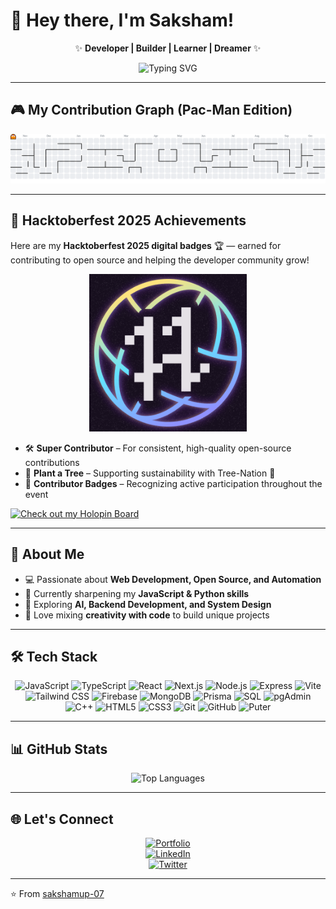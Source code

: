 # 👋 Hey there, I'm Saksham!  

<div align="center">
  
✨ **Developer | Builder | Learner | Dreamer** ✨  

![Typing SVG](https://readme-typing-svg.herokuapp.com?font=Fira+Code&pause=1000&color=00FFB3&center=true&vCenter=true&width=600&lines=Welcome+to+my+GitHub!;Always+learning+new+things;Turning+ideas+into+reality;Code.+Create.+Innovate.)

</div>

---

## 🎮 My Contribution Graph (Pac-Man Edition)

<picture>
  <source media="(prefers-color-scheme: dark)" srcset="https://raw.githubusercontent.com/sakshamup-07/sakshamup-07/output/pacman-contribution-graph-dark.svg">
  <source media="(prefers-color-scheme: light)" srcset="https://raw.githubusercontent.com/sakshamup-07/sakshamup-07/output/pacman-contribution-graph.svg">
  <img alt="Pac-Man Contribution Graph" src="https://raw.githubusercontent.com/sakshamup-07/sakshamup-07/output/pacman-contribution-graph.svg">
</picture>

---

## 🌟 Hacktoberfest 2025 Achievements  

Here are my **Hacktoberfest 2025 digital badges** 🏆 — earned for contributing to open source and helping the developer community grow!  

<div align="center">
  <img src="hacktoberfest.png" alt="Hacktoberfest 2025 Supercontributor Badge" width="50%">
</div>


- 🛠 **Super Contributor** – For consistent, high-quality open-source contributions  
- 🌳 **Plant a Tree** – Supporting sustainability with Tree-Nation 🌱  
- 💫 **Contributor Badges** – Recognizing active participation throughout the event  

[![Check out my Holopin Board](https://holopin.me/sakshamup07)](https://holopin.io/@sakshamup07)

---

## 🚀 About Me  

- 💻 Passionate about **Web Development, Open Source, and Automation**  
- 🎯 Currently sharpening my **JavaScript & Python skills**  
- 🌱 Exploring **AI, Backend Development, and System Design**  
- 🎨 Love mixing **creativity with code** to build unique projects  

---

## 🛠️ Tech Stack  

<div align="center">

![JavaScript](https://img.shields.io/badge/-JavaScript-F7DF1E?logo=javascript&logoColor=black&style=for-the-badge)
![TypeScript](https://img.shields.io/badge/-TypeScript-3178C6?logo=typescript&logoColor=white&style=for-the-badge)
![React](https://img.shields.io/badge/-React-61DAFB?logo=react&logoColor=black&style=for-the-badge)
![Next.js](https://img.shields.io/badge/-Next.js-000000?logo=nextdotjs&logoColor=white&style=for-the-badge)
![Node.js](https://img.shields.io/badge/-Node.js-339933?logo=node.js&logoColor=white&style=for-the-badge)
![Express](https://img.shields.io/badge/-Express-000000?logo=express&logoColor=white&style=for-the-badge)
![Vite](https://img.shields.io/badge/-Vite-646CFF?logo=vite&logoColor=white&style=for-the-badge)
![Tailwind CSS](https://img.shields.io/badge/-TailwindCSS-06B6D4?logo=tailwindcss&logoColor=white&style=for-the-badge)
![Firebase](https://img.shields.io/badge/-Firebase-FFCA28?logo=firebase&logoColor=black&style=for-the-badge)
![MongoDB](https://img.shields.io/badge/-MongoDB-47A248?logo=mongodb&logoColor=white&style=for-the-badge)
![Prisma](https://img.shields.io/badge/-Prisma-2D3748?logo=prisma&logoColor=white&style=for-the-badge)
![SQL](https://img.shields.io/badge/-SQL-4479A1?logo=postgresql&logoColor=white&style=for-the-badge)
![pgAdmin](https://img.shields.io/badge/-pgAdmin-336791?logo=postgresql&logoColor=white&style=for-the-badge)
![C++](https://img.shields.io/badge/-C++-00599C?logo=cplusplus&logoColor=white&style=for-the-badge)
![HTML5](https://img.shields.io/badge/-HTML5-E34F26?logo=html5&logoColor=white&style=for-the-badge)
![CSS3](https://img.shields.io/badge/-CSS3-1572B6?logo=css3&logoColor=white&style=for-the-badge)
![Git](https://img.shields.io/badge/-Git-F05032?logo=git&logoColor=white&style=for-the-badge)
![GitHub](https://img.shields.io/badge/-GitHub-181717?logo=github&logoColor=white&style=for-the-badge)
![Puter](https://img.shields.io/badge/-Puter-0099FF?style=for-the-badge)

</div>

---

## 📊 GitHub Stats  

<div align="center">

![Top Languages](https://github-readme-stats.vercel.app/api/top-langs/?username=sakshamup-07&layout=compact&theme=tokyonight)

</div>

---

## 🌐 Let's Connect  

<div align="center">

[![Portfolio](https://img.shields.io/badge/🌍-Portfolio-00FFB3?style=for-the-badge&logo=vercel&logoColor=white)](https://your-portfolio-link.com)  
[![LinkedIn](https://img.shields.io/badge/💼-LinkedIn-0077B5?style=for-the-badge&logo=linkedin&logoColor=white)](https://linkedin.com/in/yourusername)  
[![Twitter](https://img.shields.io/badge/🐦-Twitter-1DA1F2?style=for-the-badge&logo=twitter&logoColor=white)](https://twitter.com/yourusername)  

</div>

---

⭐ From [sakshamup-07](https://github.com/sakshamup-07)
